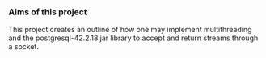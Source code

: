 ### Aims of this project
This project creates an outline of how one may implement multithreading and the postgresql-42.2.18.jar library to accept and return streams through a socket.
